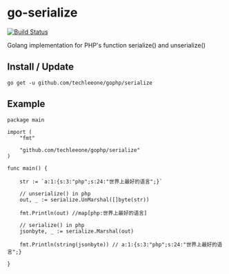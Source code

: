 go-serialize 
====

[![Build Status](https://travis-ci.com/techleeone/gophp.svg?branch=master)](https://travis-ci.com/techleeone/gophp)


Golang implementation for PHP's function serialize() and unserialize()


## Install / Update

```
go get -u github.com/techleeone/gophp/serialize
```

## Example

```golang
package main

import (
	"fmt"

	"github.com/techleeone/gophp/serialize"
)

func main() {

	str := `a:1:{s:3:"php";s:24:"世界上最好的语言";}`

	// unserialize() in php
	out, _ := serialize.UnMarshal([]byte(str))

	fmt.Println(out) //map[php:世界上最好的语言]

	// serialize() in php
	jsonbyte, _ := serialize.Marshal(out)

	fmt.Println(string(jsonbyte)) // a:1:{s:3:"php";s:24:"世界上最好的语言";}

}
```

